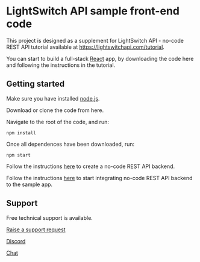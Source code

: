 # LightSwitch API sample front-end code

This project is designed as a supplement for LightSwitch API - no-code REST API tutorial available at https://lightswitchapi.com/tutorial. 

You can start to build a full-stack [React](https://react.dev) app, by downloading the code here and following the instructions in the tutorial.

## Getting started

Make sure you have installed [node.js](https://nodejs.org/en).

Download or clone the code from here.

Navigate to the root of the code, and run:

```
npm install
```
Once all dependences have been downloaded, run:
```
npm start
```
Follow the instructions [here](https://lightswitchapi.com/tutorial/create-no-code-rest-api) to create a no-code REST API backend.

Follow the instructions [here](https://lightswitchapi.com/Tutorial/intergrate-no-code-authentication-api) to start integrating no-code REST API backend to the sample app.

## Support

Free technical support is available.

[Raise a support request](https://lightswitchapi.com/accounts/support)

[Discord](https://discord.gg/aD7WrkBQqX)

[Chat](https://lightswitchapi.com/tutorial)